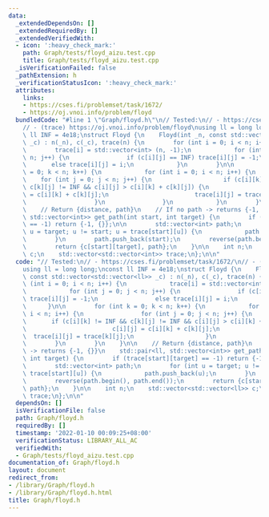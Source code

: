 ```yaml
---
data:
  _extendedDependsOn: []
  _extendedRequiredBy: []
  _extendedVerifiedWith:
  - icon: ':heavy_check_mark:'
    path: Graph/tests/floyd_aizu.test.cpp
    title: Graph/tests/floyd_aizu.test.cpp
  _isVerificationFailed: false
  _pathExtension: h
  _verificationStatusIcon: ':heavy_check_mark:'
  attributes:
    links:
    - https://cses.fi/problemset/task/1672/
    - https://oj.vnoi.info/problem/floyd
  bundledCode: "#line 1 \"Graph/floyd.h\"\n// Tested:\n// - https://cses.fi/problemset/task/1672/\n\
    // - (trace) https://oj.vnoi.info/problem/floyd\nusing ll = long long;\nconst\
    \ ll INF = 4e18;\nstruct Floyd {\n    Floyd(int _n, const std::vector<std::vector<ll>>\
    \ _c) : n(_n), c(_c), trace(n) {\n        for (int i = 0; i < n; i++) {\n    \
    \        trace[i] = std::vector<int> (n, -1);\n            for (int j = 0; j <\
    \ n; j++) {\n                if (c[i][j] == INF) trace[i][j] = -1;\n         \
    \       else trace[i][j] = i;\n            }\n        }\n\n        for (int k\
    \ = 0; k < n; k++) {\n            for (int i = 0; i < n; i++) {\n            \
    \    for (int j = 0; j < n; j++) {\n                    if (c[i][k] != INF &&\
    \ c[k][j] != INF && c[i][j] > c[i][k] + c[k][j]) {\n                        c[i][j]\
    \ = c[i][k] + c[k][j];\n                        trace[i][j] = trace[k][j];\n \
    \                   }\n                }\n            }\n        }\n    }\n\n\
    \    // Return {distance, path}\n    // If no path -> returns {-1, {}}\n    std::pair<ll,\
    \ std::vector<int>> get_path(int start, int target) {\n        if (trace[start][target]\
    \ == -1) return {-1, {}};\n\n        std::vector<int> path;\n        for (int\
    \ u = target; u != start; u = trace[start][u]) {\n            path.push_back(u);\n\
    \        }\n        path.push_back(start);\n        reverse(path.begin(), path.end());\n\
    \        return {c[start][target], path};\n    }\n\n    int n;\n    std::vector<std::vector<ll>>\
    \ c;\n    std::vector<std::vector<int>> trace;\n};\n\n"
  code: "// Tested:\n// - https://cses.fi/problemset/task/1672/\n// - (trace) https://oj.vnoi.info/problem/floyd\n\
    using ll = long long;\nconst ll INF = 4e18;\nstruct Floyd {\n    Floyd(int _n,\
    \ const std::vector<std::vector<ll>> _c) : n(_n), c(_c), trace(n) {\n        for\
    \ (int i = 0; i < n; i++) {\n            trace[i] = std::vector<int> (n, -1);\n\
    \            for (int j = 0; j < n; j++) {\n                if (c[i][j] == INF)\
    \ trace[i][j] = -1;\n                else trace[i][j] = i;\n            }\n  \
    \      }\n\n        for (int k = 0; k < n; k++) {\n            for (int i = 0;\
    \ i < n; i++) {\n                for (int j = 0; j < n; j++) {\n             \
    \       if (c[i][k] != INF && c[k][j] != INF && c[i][j] > c[i][k] + c[k][j]) {\n\
    \                        c[i][j] = c[i][k] + c[k][j];\n                      \
    \  trace[i][j] = trace[k][j];\n                    }\n                }\n    \
    \        }\n        }\n    }\n\n    // Return {distance, path}\n    // If no path\
    \ -> returns {-1, {}}\n    std::pair<ll, std::vector<int>> get_path(int start,\
    \ int target) {\n        if (trace[start][target] == -1) return {-1, {}};\n\n\
    \        std::vector<int> path;\n        for (int u = target; u != start; u =\
    \ trace[start][u]) {\n            path.push_back(u);\n        }\n        path.push_back(start);\n\
    \        reverse(path.begin(), path.end());\n        return {c[start][target],\
    \ path};\n    }\n\n    int n;\n    std::vector<std::vector<ll>> c;\n    std::vector<std::vector<int>>\
    \ trace;\n};\n\n"
  dependsOn: []
  isVerificationFile: false
  path: Graph/floyd.h
  requiredBy: []
  timestamp: '2022-01-10 00:09:25+08:00'
  verificationStatus: LIBRARY_ALL_AC
  verifiedWith:
  - Graph/tests/floyd_aizu.test.cpp
documentation_of: Graph/floyd.h
layout: document
redirect_from:
- /library/Graph/floyd.h
- /library/Graph/floyd.h.html
title: Graph/floyd.h
---
```

